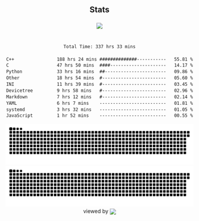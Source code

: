 


<div align="center">

## Stats
<img style="margin: 5px;" src="https://github-readme-stats.vercel.app/api?username=Sylensky&hide=stars&cache_seconds=1800&count_private=true&show_icons=true&include_all_commits=true&hide_border=false&theme=github_dark"/>
</div><br>

<div align="center">

<!--START_SECTION:waka-->

```txt
Total Time: 337 hrs 33 mins

C++                188 hrs 24 mins ##############-----------   55.81 %
C                  47 hrs 50 mins  ####---------------------   14.17 %
Python             33 hrs 16 mins  ##-----------------------   09.86 %
Other              18 hrs 54 mins  #------------------------   05.60 %
INI                11 hrs 39 mins  #------------------------   03.45 %
Devicetree         9 hrs 58 mins   #------------------------   02.96 %
Markdown           7 hrs 12 mins   #------------------------   02.14 %
YAML               6 hrs 7 mins    -------------------------   01.81 %
systemd            3 hrs 32 mins   -------------------------   01.05 %
JavaScript         1 hr 52 mins    -------------------------   00.55 %
```

<!--END_SECTION:waka-->

</div>

<div align="center">
<img src="https://raw.githubusercontent.com/Sylensky/Sylensky/animation/github-contribution-grid-snake-dark.svg#gh-dark-mode-only"/>
<img src="https://raw.githubusercontent.com/Sylensky/Sylensky/animation/github-contribution-grid-snake.svg#gh-light-mode-only"/>
</div>

<div align="center">
viewed by <img src="https://visitor-badge.laobi.icu/badge?page_id=Sylensky.Sylensky" align="center" height="20" width="" />
</div>
